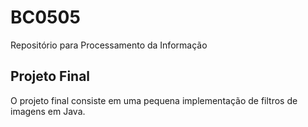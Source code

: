 # BC0505
Repositório para Processamento da Informação

Projeto Final
-------------

O projeto final consiste em uma pequena implementação de filtros de imagens em Java.
